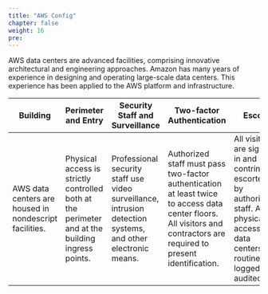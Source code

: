 ```yaml
---
title: "AWS Config"
chapter: false
weight: 16
pre: 
---
```


AWS data centers are advanced facilities, comprising innovative architectural and engineering approaches. Amazon has many years of experience in designing and operating large-scale data centers. This experience has been applied to the AWS platform and infrastructure.


Building | Perimeter and Entry | Security Staff and Surveillance | Two-factor Authentication | Escort
--- | --- | --- | --- | ---
AWS data centers are housed in nondescript facilities. | Physical access is strictly controlled both at the perimeter and at the building ingress points. | Professional security staff use video surveillance, intrusion detection systems, and other electronic means. |Authorized staff must pass two-factor authentication at least twice to access data center floors. All visitors and contractors are required to present identification. | All visitors are signed in and contrinually escorted by authorized staff. All physical access to data centers is routinely logged and audited. 



